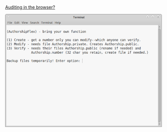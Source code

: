 <!---
Bring your own function to Authorship. A bare bones version of Authorship where you must fill and test arrays.
-->



[Auditing in the browser?](https://coliru.stacked-crooked.com/a/6996718dc4d64215)

<p align="center">
  <img src="https://github.com/compromise-evident/AuthorshipFlex/blob/main/Other/Terminal.png">
</p>
